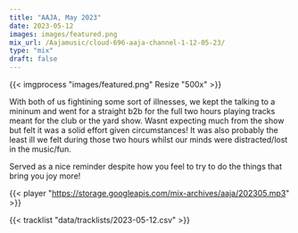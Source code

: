 ```yaml
---
title: "AAJA, May 2023"
date: 2023-05-12
images: images/featured.png
mix_url: /Aajamusic/cloud-696-aaja-channel-1-12-05-23/
type: "mix"
draft: false
---
```


{{< imgprocess "images/featured.png" Resize "500x" >}}

With both of us fightining some sort of illnesses, we kept the talking to a mininum and went for a straight b2b for the full two hours playing tracks meant for the club or the yard show. Wasnt expecting much from the show but felt it was a solid effort given circumstances! It was also probably the least ill we felt during those two hours whilst our minds were distracted/lost in the music/fun.  

Served as a nice reminder despite how you feel to try to do the things that bring you joy more!

{{< player "https://storage.googleapis.com/mix-archives/aaja/202305.mp3" >}}
 
{{< tracklist "data/tracklists/2023-05-12.csv" >}}
